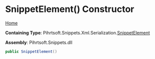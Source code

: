 # SnippetElement\(\) Constructor

[Home](../../../../../../README.md#_top)

**Containing Type**: Pihrtsoft\.Snippets\.Xml\.Serialization\.[SnippetElement](../README.md#_top)

**Assembly**: Pihrtsoft\.Snippets\.dll

```csharp
public SnippetElement()
```

